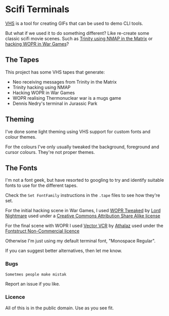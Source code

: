 # Scifi Terminals

[VHS](https://github.com/charmbracelet/vhs) is a tool for creating GIFs that can 
be used to demo CLI tools.

But what if we used it to do something different? Like re-create some classic 
scifi movie scenes. Such as [Trinity using NMAP in the Matrix](https://www.youtube.com/watch?v=nLVBgsEk5k0) or 
[hacking WOPR in War Games](https://www.youtube.com/watch?v=D-9l5jSDL50)?

## The Tapes

This project has some VHS tapes that generate:

* Neo receiving messages from Trinity in the Matrix
* Trinity hacking using NMAP
* Hacking WOPR in War Games
* WOPR realising Thermonuclear war is a mugs game
* Dennis Nedry's terminal in Jurassic Park

## Theming

I've done some light theming using VHS support for custom fonts and colour themes.

For the colours I've only usually tweaked the background, foreground and cursor colours. 
They're not proper themes.

## The Fonts

I'm not a font geek, but have resorted to googling to try and identify suitable fonts to 
use for the different tapes.

Check the `Set FontFamily` instructions in the `.tape` files to see how they're set.

For the initial hacking scene in War Games, I used [WOPR Tweaked](https://fontstruct.com/fontstructions/show/1854233/wopr-terminal-1) by [Lord Nightmare](https://fontstruct.com/fontstructors/59995/lord_nightmare) used under a [Creative Commons Attribution Share Alike license](http://creativecommons.org/licenses/by-sa/3.0/)

For the final scene with WOPR I used [Vector VCR](https://fontstruct.com/fontstructions/show/1554355/vector-vcr) by [Athalaz](https://fontstruct.com/fontstructors/1561728/athalax) used under the [Fontstruct Non-Commercial licence](https://fontstruct.com/fontstructions/license/1554355/vector-vcr)

Otherwise I'm just using my default terminal font, "Monospace Regular".

If you can suggest better alternatives, then let me know.

### Bugs

`Sometmes people make mistak`

Report an issue if you like.

### Licence

All of this is in the public domain. Use as you see fit.
